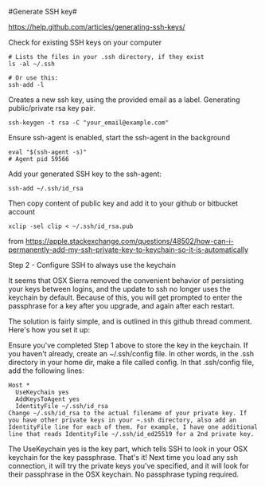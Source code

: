 #Generate SSH key#

https://help.github.com/articles/generating-ssh-keys/

Check for existing SSH keys on your computer

```shell
# Lists the files in your .ssh directory, if they exist
ls -al ~/.ssh

# Or use this:
ssh-add -l
```

Creates a new ssh key, using the provided email as a label.  Generating public/private rsa key pair.
```shell
ssh-keygen -t rsa -C "your_email@example.com"
```

Ensure ssh-agent is enabled, start the ssh-agent in the background
```shell
eval "$(ssh-agent -s)"
# Agent pid 59566
```

Add your generated SSH key to the ssh-agent:
```shell
ssh-add ~/.ssh/id_rsa
```

Then copy content of public key and add it to your github or bitbucket account
```
xclip -sel clip < ~/.ssh/id_rsa.pub
```

from https://apple.stackexchange.com/questions/48502/how-can-i-permanently-add-my-ssh-private-key-to-keychain-so-it-is-automatically

Step 2 - Configure SSH to always use the keychain

It seems that OSX Sierra removed the convenient behavior of persisting your keys between logins, and the update to ssh no longer uses the keychain by default. Because of this, you will get prompted to enter the passphrase for a key after you upgrade, and again after each restart.

The solution is fairly simple, and is outlined in this github thread comment. Here's how you set it up:

Ensure you've completed Step 1 above to store the key in the keychain.
If you haven't already, create an ~/.ssh/config file. In other words, in the .ssh directory in your home dir, make a file called config.
In that .ssh/config file, add the following lines:

```
Host *
  UseKeychain yes
  AddKeysToAgent yes
  IdentityFile ~/.ssh/id_rsa
Change ~/.ssh/id_rsa to the actual filename of your private key. If you have other private keys in your ~.ssh directory, also add an IdentityFile line for each of them. For example, I have one additional line that reads IdentityFile ~/.ssh/id_ed25519 for a 2nd private key.
```

The UseKeychain yes is the key part, which tells SSH to look in your OSX keychain for the key passphrase.
That's it! Next time you load any ssh connection, it will try the private keys you've specified, and it will look for their passphrase in the OSX keychain. No passphrase typing required.
